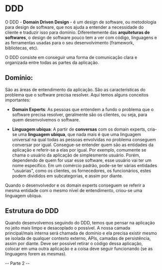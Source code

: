 # DDD

O DDD - **Domain Driven Design** - é um design de software, ou metodologia para design de software, que nos ajuda a entender a necessidade do cliente e traduzir isso para domínio. Diferentemente das **arquiteturas de softwares**, o design de software pouco tem a ver com código, linguagens e as ferramentas usadas para o seu desenvolvimento (framework, bibliotecas, etc). 

O DDD consiste em conseguir uma forma de comunicação clara e organizada entre todas as partes da aplicação. 

## Domínio:

São as áreas de entendimento da aplicação. São as características do problema que o software precisa resolver. Aqui temos alguns conceitos importantes:

- **Domain Experts**: As pessoas que entendem a fundo o problema que o software precisa resolver, geralmente são os clientes, ou seja, para quem desenvolvemos o software. 

- **Linguagem ubíqua**: A partir de **conversas** com os domain experts, cria-se uma **linguagem ubíqua**, que nada mais é que uma linguagem universal na qual todas as pessoas envolvidas no problema conseguem conversar por igual. Consegue-se entender quem são as entidades da aplicação e referir-se a elas por igual. Por exemplo, comumente se chama o usuário da aplicação de simplesmente usuário. Porém, dependendo de quem for usar esse software, esse usuário vai ter um nome específico. Em um comércio padrão, pode-se ter várias entidades "usuárias", como os clientes, os fornecedores, os funcionários, estes podem divididos em subcategorias, e assim por diante.

Quando o desenvolvedor e os domain experts conseguem se referir a mesma entidade com o mesmo nível de entendimento, criou-se uma linguagem ubíqua. 

## Estrutura do DDD
Quando desenvolvemos seguindo do DDD, temos que pensar na aplicação no jeito mais limpo e desacoplado o possível. A nossa camada principal/mais interna será chamada de domínio e ela precisa existir mesmo se isolada de qualquer contexto externo, APIs, camadas de persistência, assim por diante. Deve ser possível retirar o código dessa aplicação, colocar em uma outra aplicação e a coisa deve seguir funcionando (se as linguagens forem as mesmas).

-- Parte 2 --
